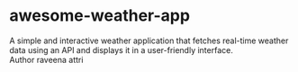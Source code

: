 # awesome-weather-app
A simple and interactive weather application that fetches real-time weather data using an API and displays it in a user-friendly interface.
<br>
Author raveena attri
